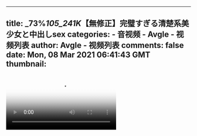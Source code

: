 
---
title: _73%_105_241K_【無修正】完璧すぎる清楚系美少女と中出しsex
categories: 
    - 音视频
    - Avgle - 视频列表
author: Avgle - 视频列表
comments: false
date: Mon, 08 Mar 2021 06:41:43 GMT
thumbnail: 
---

<div>   
<video controls loop poster="https://static-clst.avgle.com/videos/tmb15/497870/1.jpg" src="https://static-clst.avgle.com/videos/tmb15/497870/preview.mp4"></video>  
</div>
            